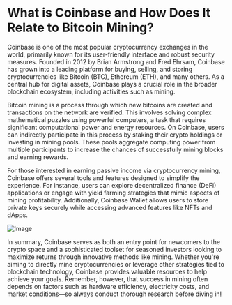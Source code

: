 # What is Coinbase and How Does It Relate to Bitcoin Mining?

Coinbase is one of the most popular cryptocurrency exchanges in the world, primarily known for its user-friendly interface and robust security measures. Founded in 2012 by Brian Armstrong and Fred Ehrsam, Coinbase has grown into a leading platform for buying, selling, and storing cryptocurrencies like Bitcoin (BTC), Ethereum (ETH), and many others. As a central hub for digital assets, Coinbase plays a crucial role in the broader blockchain ecosystem, including activities such as mining.

Bitcoin mining is a process through which new bitcoins are created and transactions on the network are verified. This involves solving complex mathematical puzzles using powerful computers, a task that requires significant computational power and energy resources. On Coinbase, users can indirectly participate in this process by staking their crypto holdings or investing in mining pools. These pools aggregate computing power from multiple participants to increase the chances of successfully mining blocks and earning rewards.

For those interested in earning passive income via cryptocurrency mining, Coinbase offers several tools and features designed to simplify the experience. For instance, users can explore decentralized finance (DeFi) applications or engage with yield farming strategies that mimic aspects of mining profitability. Additionally, Coinbase Wallet allows users to store private keys securely while accessing advanced features like NFTs and dApps.

![Image](https://github.com/user-attachments/assets/b6e7b7a2-655e-4d44-8baa-20c566a3cb65)

In summary, Coinbase serves as both an entry point for newcomers to the crypto space and a sophisticated toolset for seasoned investors looking to maximize returns through innovative methods like mining. Whether you're aiming to directly mine cryptocurrencies or leverage other strategies tied to blockchain technology, Coinbase provides valuable resources to help achieve your goals. Remember, however, that success in mining often depends on factors such as hardware efficiency, electricity costs, and market conditions—so always conduct thorough research before diving in!